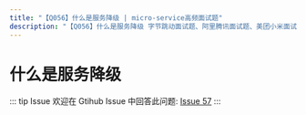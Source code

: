 ```yaml
---
title: "【Q056】什么是服务降级 | micro-service高频面试题"
description: "【Q056】什么是服务降级 字节跳动面试题、阿里腾讯面试题、美团小米面试题。"
---
```


# 什么是服务降级

::: tip Issue
欢迎在 Gtihub Issue 中回答此问题: [Issue 57](https://github.com/shfshanyue/Daily-Question/issues/57)
:::
